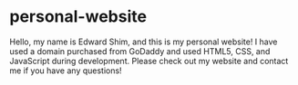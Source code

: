 # personal-website
Hello, my name is Edward Shim, and this is my personal website! I have used a domain purchased from GoDaddy and used HTML5, CSS, and JavaScript during development. Please check out my website and contact me if you have any questions! 
